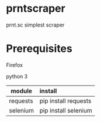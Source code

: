 # prntscraper
 prnt.sc simplest scraper

# Prerequisites

Firefox

python 3 

| module   | install              |
| -------- | :------------------- |
| requests | pip install requests |
| selenium | pip install selenium |

